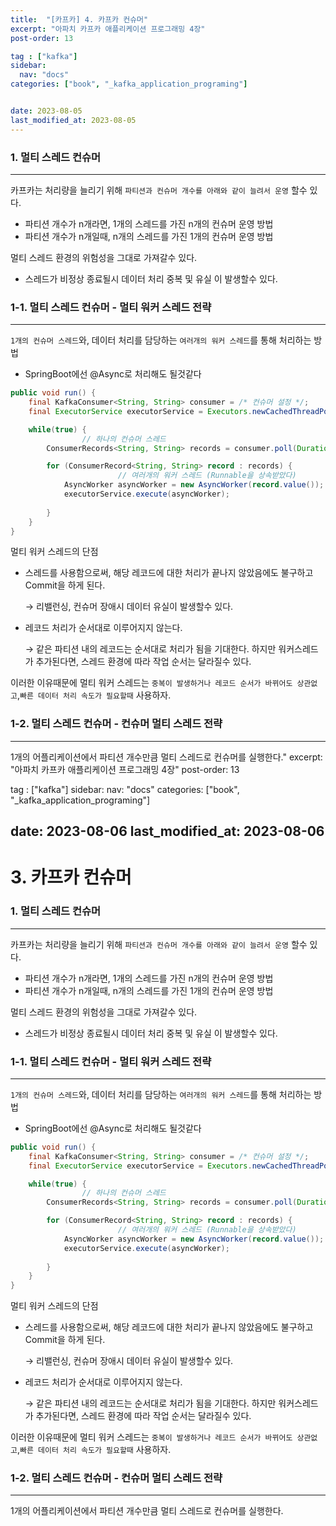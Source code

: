 ```yaml
---
title:  "[카프카] 4. 카프카 컨슈머"
excerpt: "아파치 카프카 애플리케이션 프로그래밍 4장"
post-order: 13

tag : ["kafka"]
sidebar:
  nav: "docs"
categories: ["book", "_kafka_application_programing"]


date: 2023-08-05
last_modified_at: 2023-08-05
---
```


### 1. 멀티 스레드 컨슈머

---

카프카는 처리량을 늘리기 위해 `파티션과 컨슈머 개수를 아래와 같이 늘려서 운영` 할수 있다.

- 파티션 개수가 n개라면, 1개의 스레드를 가진 n개의 컨슈머 운영 방법
- 파티션 개수가 n개일때, n개의 스레드를 가진 1개의 컨슈머 운영 방법

멀티 스레드 환경의 위험성을 그대로 가져갈수 있다.

- 스레드가 비정상 종료될시 데이터 처리 중복 및 유실 이 발생할수 있다.

### 1-1. 멀티 스레드 컨슈머 - 멀티 워커 스레드 전략

---

`1개의 컨슈머 스레드`와, 데이터 처리를 담당하는 `여러개의 워커 스레드`를 통해 처리하는 방법

- SpringBoot에선 @Async로 처리해도 될것같다

```java
public void run() {
    final KafkaConsumer<String, String> consumer = /* 컨슈머 설정 */;
    final ExecutorService executorService = Executors.newCachedThreadPool();

    while(true) {
				// 하나의 컨슈머 스레드
        ConsumerRecords<String, String> records = consumer.poll(Duration.ofSeconds(1L));

        for (ConsumerRecord<String, String> record : records) {
						// 여러개의 워커 스레드 (Runnable을 상속받았다)
            AsyncWorker asyncWorker = new AsyncWorker(record.value());
            executorService.execute(asyncWorker);
            
        }
    }
}
```

멀티 워커 스레드의 단점

- 스레드를 사용함으로써, 해당 레코드에 대한 처리가 끝나지 않았음에도 불구하고 Commit을 하게 된다.

  → 리밸런싱, 컨슈머 장애시 데이터 유실이 발생할수 있다.

- 레코드 처리가 순서대로 이루어지지 않는다.

  → 같은 파티션 내의 레코드는 순서대로 처리가 됨을 기대한다. 하지만 워커스레드가 추가된다면, 스레드 환경에 따라 작업 순서는 달라질수 있다.


이러한 이유때문에 멀티 워커 스레드는 `중복이 발생하거나 레코드 순서가 바뀌어도 상관없고`,`빠른 데이터 처리 속도가 필요할때` 사용하자.

### 1-2. 멀티 스레드 컨슈머 - 컨슈머 멀티 스레드 전략

---

1개의 어플리케이션에서 파티션 개수만큼 멀티 스레드로 컨슈머를 실행한다."
excerpt: "아파치 카프카 애플리케이션 프로그래밍 4장"
post-order: 13

tag : ["kafka"]
sidebar:
  nav: "docs"
categories: ["book", "_kafka_application_programing"]


date: 2023-08-06
last_modified_at: 2023-08-06
---
# 3. 카프카 컨슈머

### 1. 멀티 스레드 컨슈머

---

카프카는 처리량을 늘리기 위해 `파티션과 컨슈머 개수를 아래와 같이 늘려서 운영` 할수 있다.

- 파티션 개수가 n개라면, 1개의 스레드를 가진 n개의 컨슈머 운영 방법
- 파티션 개수가 n개일때, n개의 스레드를 가진 1개의 컨슈머 운영 방법

멀티 스레드 환경의 위험성을 그대로 가져갈수 있다.

- 스레드가 비정상 종료될시 데이터 처리 중복 및 유실 이 발생할수 있다.

### 1-1. 멀티 스레드 컨슈머 - 멀티 워커 스레드 전략

---

`1개의 컨슈머 스레드`와, 데이터 처리를 담당하는 `여러개의 워커 스레드`를 통해 처리하는 방법

- SpringBoot에선 @Async로 처리해도 될것같다

```java
public void run() {
    final KafkaConsumer<String, String> consumer = /* 컨슈머 설정 */;
    final ExecutorService executorService = Executors.newCachedThreadPool();

    while(true) {
				// 하나의 컨슈머 스레드
        ConsumerRecords<String, String> records = consumer.poll(Duration.ofSeconds(1L));

        for (ConsumerRecord<String, String> record : records) {
						// 여러개의 워커 스레드 (Runnable을 상속받았다)
            AsyncWorker asyncWorker = new AsyncWorker(record.value());
            executorService.execute(asyncWorker);
            
        }
    }
}
```

멀티 워커 스레드의 단점

- 스레드를 사용함으로써, 해당 레코드에 대한 처리가 끝나지 않았음에도 불구하고 Commit을 하게 된다.

  → 리밸런싱, 컨슈머 장애시 데이터 유실이 발생할수 있다.

- 레코드 처리가 순서대로 이루어지지 않는다.

  → 같은 파티션 내의 레코드는 순서대로 처리가 됨을 기대한다. 하지만 워커스레드가 추가된다면, 스레드 환경에 따라 작업 순서는 달라질수 있다.


이러한 이유때문에 멀티 워커 스레드는 `중복이 발생하거나 레코드 순서가 바뀌어도 상관없고`,`빠른 데이터 처리 속도가 필요할때` 사용하자.

### 1-2. 멀티 스레드 컨슈머 - 컨슈머 멀티 스레드 전략

---

1개의 어플리케이션에서 파티션 개수만큼 멀티 스레드로 컨슈머를 실행한다.